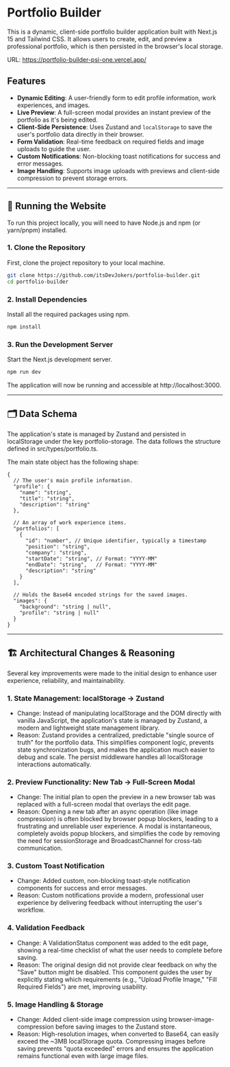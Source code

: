 # Portfolio Builder

This is a dynamic, client-side portfolio builder application built with Next.js 15 and Tailwind CSS. It allows users to create, edit, and preview a professional portfolio, which is then persisted in the browser's local storage.

URL: https://portfolio-builder-psi-one.vercel.app/

## Features

- **Dynamic Editing**: A user-friendly form to edit profile information, work experiences, and images.
- **Live Preview**: A full-screen modal provides an instant preview of the portfolio as it's being edited.
- **Client-Side Persistence**: Uses Zustand and `localStorage` to save the user's portfolio data directly in their browser.
- **Form Validation**: Real-time feedback on required fields and image uploads to guide the user.
- **Custom Notifications**: Non-blocking toast notifications for success and error messages.
- **Image Handling**: Supports image uploads with previews and client-side compression to prevent storage errors.

---

## 🚀 Running the Website

To run this project locally, you will need to have Node.js and npm (or yarn/pnpm) installed.

### 1. Clone the Repository

First, clone the project repository to your local machine.

```bash
git clone https://github.com/itsDevJokers/portfolio-builder.git
cd portfolio-builder
```

### 2. Install Dependencies

Install all the required packages using npm.

```bash
npm install
```

### 3. Run the Development Server

Start the Next.js development server.

```bash
npm run dev
```

The application will now be running and accessible at http://localhost:3000.

---

## 🗂️ Data Schema

The application's state is managed by Zustand and persisted in localStorage under the key portfolio-storage. The data follows the structure defined in src/types/portfolio.ts.

The main state object has the following shape:

```
{
  // The user's main profile information.
  "profile": {
    "name": "string",
    "title": "string",
    "description": "string"
  },

  // An array of work experience items.
  "portfolios": [
    {
      "id": "number", // Unique identifier, typically a timestamp
      "position": "string",
      "company": "string",
      "startDate": "string", // Format: "YYYY-MM"
      "endDate": "string",   // Format: "YYYY-MM"
      "description": "string"
    }
  ],

  // Holds the Base64 encoded strings for the saved images.
  "images": {
    "background": "string | null",
    "profile": "string | null"
  }
}
```

---

## 🏗️ Architectural Changes & Reasoning

Several key improvements were made to the initial design to enhance user experience, reliability, and maintainability.

### 1. State Management: localStorage -> Zustand

- Change: Instead of manipulating localStorage and the DOM directly with vanilla JavaScript, the application's state is managed by Zustand, a modern and lightweight state management library.
- Reason: Zustand provides a centralized, predictable "single source of truth" for the portfolio data. This simplifies component logic, prevents state synchronization bugs, and makes the application much easier to debug and scale. The persist middleware handles all localStorage interactions automatically.

### 2. Preview Functionality: New Tab -> Full-Screen Modal

- Change: The initial plan to open the preview in a new browser tab was replaced with a full-screen modal that overlays the edit page.
- Reason: Opening a new tab after an async operation (like image compression) is often blocked by browser popup blockers, leading to a frustrating and unreliable user experience. A modal is instantaneous, completely avoids popup blockers, and simplifies the code by removing the need for sessionStorage and BroadcastChannel for cross-tab communication.

### 3. Custom Toast Notification

- Change: Added custom, non-blocking toast-style notification components for success and error messages.
- Reason: Custom notifications provide a modern, professional user experience by delivering feedback without interrupting the user's workflow.

### 4. Validation Feedback

- Change: A ValidationStatus component was added to the edit page, showing a real-time checklist of what the user needs to complete before saving.
- Reason: The original design did not provide clear feedback on why the "Save" button might be disabled. This component guides the user by explicitly stating which requirements (e.g., "Upload Profile Image," "Fill Required Fields") are met, improving usability.

### 5. Image Handling & Storage

- Change: Added client-side image compression using browser-image-compression before saving images to the Zustand store.
- Reason: High-resolution images, when converted to Base64, can easily exceed the ~3MB localStorage quota. Compressing images before saving prevents "quota exceeded" errors and ensures the application remains functional even with large image files.
